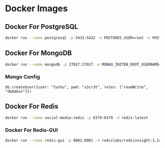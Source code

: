# Docker Images

## Docker For PostgreSQL
```bash
docker run --name postgresql -p 5432:5432 -e POSTGRES_USER=root -e POSTGRES_PASSWORD=s3cr3t -d postgres:latest
```

## Docker For MongoDB
```bash
docker run --name mongodb -p 27017:27017 -e MONGO_INITDB_ROOT_USERNAME=admin -e MONGO_INITDB_ROOT_PASSWORD=s3cr3t -d mongo:latest 
```
### Mongo Config
`db.createUser({user: "tutku", pwd: "s3cr3t", roles: ["readWrite", "dbAdmin"]})`

## Docker For Redis
```bash
docker run --name social-media-redis -p 6379:6379 -d redis:latest
```

### Docker For Redis-GUI
```bash
docker run --name redis-gui -p 8001:8001 -d redislabs/redisinsight:1.14.0
```
